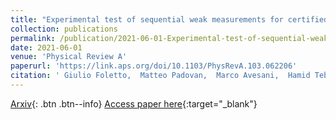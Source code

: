 ```yaml
---
title: "Experimental test of sequential weak measurements for certified quantum randomness extraction"
collection: publications
permalink: /publication/2021-06-01-Experimental-test-of-sequential-weak-measurements-for-certified-quantum-randomness-extraction
date: 2021-06-01
venue: 'Physical Review A'
paperurl: 'https://link.aps.org/doi/10.1103/PhysRevA.103.062206'
citation: ' Giulio Foletto,  Matteo Padovan,  Marco Avesani,  Hamid Tebyanian,  Paolo Villoresi,  Giuseppe Vallone, &quot;Experimental test of sequential weak measurements for certified quantum randomness extraction.&quot; Physical Review A, 2021.'
---
```

[Arxiv](https://arxiv.org/abs/2101.12074){: .btn .btn--info}
[Access paper here](https://link.aps.org/doi/10.1103/PhysRevA.103.062206){:target="_blank"}
